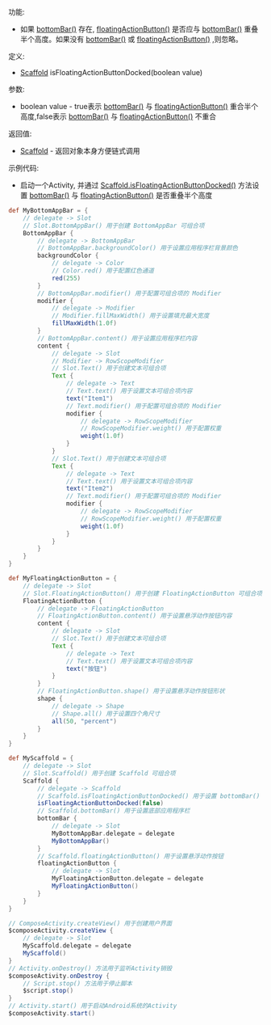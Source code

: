功能:

+ 如果 [bottomBar()](/API/UI/Compose/Widget/Scaffold/README.md?id=bottomBar)
  存在, [floatingActionButton()](/API/UI/Compose/Widget/Scaffold/README.md?id=floatingActionButton) 是否应与
  [bottomBar()](/API/UI/Compose/Widget/Scaffold/README.md?id=bottomBar)
  重叠半个高度。如果没有 [bottomBar()](/API/UI/Compose/Widget/Scaffold/README.md?id=bottomBar)
  或 [floatingActionButton()](/API/UI/Compose/Widget/Scaffold/README.md?id=floatingActionButton)
  ,则忽略。

定义:

+ [Scaffold](/API/UI/Compose/Widget/Scaffold/README.md) isFloatingActionButtonDocked(boolean value)

参数:

+ boolean value - true表示 [bottomBar()](/API/UI/Compose/Widget/Scaffold/README.md?id=bottomBar) 与
  [floatingActionButton()](/API/UI/Compose/Widget/Scaffold/README.md?id=floatingActionButton)
  重合半个高度,false表示 [bottomBar()](/API/UI/Compose/Widget/Scaffold/README.md?id=bottomBar) 与
  [floatingActionButton()](/API/UI/Compose/Widget/Scaffold/README.md?id=floatingActionButton) 不重合

返回值:

+ [Scaffold](/API/UI/Compose/Widget/Scaffold/README.md) - 返回对象本身方便链式调用

示例代码:

+ 启动一个Activity,
  并通过 [Scaffold.isFloatingActionButtonDocked()](/API/UI/Compose/Widget/Scaffold/README.md?id=isFloatingActionButtonDocked)
  方法设置 [bottomBar()](/API/UI/Compose/Widget/Scaffold/README.md?id=bottomBar)
  与 [floatingActionButton()](/API/UI/Compose/Widget/Scaffold/README.md?id=floatingActionButton)
  是否重叠半个高度

```groovy
def MyBottomAppBar = {
    // delegate -> Slot
    // Slot.BottomAppBar() 用于创建 BottomAppBar 可组合项
    BottomAppBar {
        // delegate -> BottomAppBar
        // BottomAppBar.backgroundColor() 用于设置应用程序栏背景颜色
        backgroundColor {
            // delegate -> Color
            // Color.red() 用于配置红色通道
            red(255)
        }
        // BottomAppBar.modifier() 用于配置可组合项的 Modifier
        modifier {
            // delegate -> Modifier
            // Modifier.fillMaxWidth() 用于设置填充最大宽度
            fillMaxWidth(1.0f)
        }
        // BottomAppBar.content() 用于设置应用程序栏内容
        content {
            // delegate -> Slot
            // Modifier -> RowScopeModifier
            // Slot.Text() 用于创建文本可组合项
            Text {
                // delegate -> Text
                // Text.text() 用于设置文本可组合项内容
                text("Item1")
                // Text.modifier() 用于配置可组合项的 Modifier
                modifier {
                    // delegate -> RowScopeModifier
                    // RowScopeModifier.weight() 用于配置权重
                    weight(1.0f)
                }
            }
            // Slot.Text() 用于创建文本可组合项
            Text {
                // delegate -> Text
                // Text.text() 用于设置文本可组合项内容
                text("Item2")
                // Text.modifier() 用于配置可组合项的 Modifier
                modifier {
                    // delegate -> RowScopeModifier
                    // RowScopeModifier.weight() 用于配置权重
                    weight(1.0f)
                }
            }
        }
    }
}

def MyFloatingActionButton = {
    // delegate -> Slot
    // Slot.FloatingActionButton() 用于创建 FloatingActionButton 可组合项
    FloatingActionButton {
        // delegate -> FloatingActionButton
        // FloatingActionButton.content() 用于设置悬浮动作按钮内容
        content {
            // delegate -> Slot
            // Slot.Text() 用于创建文本可组合项
            Text {
                // delegate -> Text
                // Text.text() 用于设置文本可组合项内容
                text("按钮")
            }
        }
        // FloatingActionButton.shape() 用于设置悬浮动作按钮形状
        shape {
            // delegate -> Shape
            // Shape.all() 用于设置四个角尺寸
            all(50, "percent")
        }
    }
}

def MyScaffold = {
    // delegate -> Slot
    // Slot.Scaffold() 用于创建 Scaffold 可组合项
    Scaffold {
        // delegate -> Scaffold
        // Scaffold.isFloatingActionButtonDocked() 用于设置 bottomBar() 与 floatingActionBar() 是否重叠半个高度
        isFloatingActionButtonDocked(false)
        // Scaffold.bottomBar() 用于设置底部应用程序栏
        bottomBar {
            // delegate -> Slot
            MyBottomAppBar.delegate = delegate
            MyBottomAppBar()
        }
        // Scaffold.floatingActionButton() 用于设置悬浮动作按钮
        floatingActionButton {
            // delegate -> Slot
            MyFloatingActionButton.delegate = delegate
            MyFloatingActionButton()
        }
    }
}

// ComposeActivity.createView() 用于创建用户界面
$composeActivity.createView {
    // delegate -> Slot
    MyScaffold.delegate = delegate
    MyScaffold()
}
// Activity.onDestroy() 方法用于监听Activity销毁
$composeActivity.onDestroy {
    // Script.stop() 方法用于停止脚本
    $script.stop()
}
// Activity.start() 用于启动Android系统的Activity
$composeActivity.start()
```